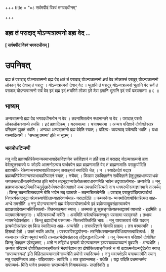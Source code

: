 +++
title = "०८ सर्वमपीदं विश्वं भगवदधीनम्"

+++


## ब्रह्म तं परादाद् योऽन्यत्रात्मनो ब्रह्म वेद ..

**\[ सर्वमपीदं विश्वं भगवदधीनम् \]**

# **उपनिषत्**

ब्रह्म तं परादाद् योऽन्यत्रात्मनो ब्रह्म वेद क्षत्रं तं परादाद् योऽन्यत्रात्मनो क्षत्रं वेद लोकास्तं परादुर् योऽन्यत्रात्मनो लोकान् वेद देवास् तं परादुः । योऽन्यत्रात्मनो देवान् वेद । भूतानि तं परादुर् योऽन्यत्रात्मनो भूतानि वेद सर्वं तं परादाद् योऽन्यत्रात्मनो सर्वं वेद इदं ब्रह्म इदं क्षत्रमिमे लोका इमे देवा इमानि भूतानि इदं सर्वं यदयमात्मा ॥ ६ ॥

## भाष्यम्

अन्यत्रात्मनो ब्रह्म वेद भगवदधीनत्वेन न वेद । तदनाश्रितत्वेन स्थानान्तरे च वेद । परादात् परतो लोकालोकस्यान्धे तमसि । इदं ब्रह्मादिकम् । यदयमात्मा । यत्रायमात्मा । अन्यत्र परिज्ञाने दोषोक्तेस्तत्र परिज्ञानं ह्युक्तं भवति । अन्यथा अन्यदात्मनो ब्रह्म वेदेति स्यात् । यदित्य- व्ययत्वाद् यत्रेत्यपि भवति । यथा यस्मादित्यर्थे । 'सप्तसु प्रथमा' इति च सूत्रम् ।

### **भावबोधटिप्पणी**

ननु यदि ब्रह्मव्यतिरेकेणान्यस्याभावादेकविज्ञानेन सर्वविज्ञानं न तर्हि ब्रह्म तं परादाद् योऽन्यत्रात्मनो ब्रह्म वेदेत्युत्तरवाक्ये यः कोऽपि आत्मनोऽन्यत्र पार्थक्येन ब्रह्म ब्राह्मणजातिं वेद तं ब्राह्मणजातिः पराकुर्यादिति ब्रह्मव्यति- रेकेणान्यस्याभावप्रतिपादनम् असङ्गतं स्यादिति चेत् । न । स्यादेतदेवं यद्यत्र ब्रह्मव्यतिरेकेणान्यस्याभावप्रतिपादनं स्यात् । नचैवम् । किन्नाम एकविज्ञानेन सर्वविज्ञाने हेतुभूतप्राधान्यसाधकं जगतस्तदधीनत्वमेवोच्यत इति भावेन तदनूद्यान्यत्रेत्येतत्सावधारणमिति भावेन तद्व्यावर्त्यमाह- अन्यत्रेति ॥ ननु ब्राह्मणजात्याद्यभिमानिचतुर्मुखादेर्भगवदधीनत्वाज्ञाने कथं तमःप्राप्तिरित्यतो नात्र भगवदधीनत्वाज्ञानमात्रे तात्पर्यम् । किन्तु तदनाश्रितत्वज्ञाने चेति भावेन तद् व्याचष्टे – तदनाश्रितत्वेनेति ॥
परादात् पराकुर्यादित्यल्पार्थत्वं निवारयंस्तदनूद्य परेत्यस्यापेक्षिताध्याहारेणार्थमाह- परादादिति ॥ कथमनेना- प्यनर्थातिशयोक्तिरित्यत आह- अन्धे तमसीति ॥ ननु योऽन्यत्रात्मनो ब्रह्म वेदेत्यस्योक्तार्थत्वे इदं ब्रह्मेत्याद्युपसंहारवाक्येन ब्रह्मक्षत्रादेरात्मानतिरिक्तत्वो- क्तिरसङ्गता स्यात् । अस्माकं तु सुसङ्गतेत्यतस्तद्वाक्यं व्याचष्टे - इदमिति ॥ यदयमात्मेत्यनुवादः । यदित्यस्यार्थो यत्रेति । अयमिति यत्रेत्यधिकरणभूतः परमात्मा परामृश्यते । तथाच नायमभेदोपसंहारः । किन्तु ब्रह्मादीनां परमात्मा- श्रितत्त्वोक्तिरिति भावः । ननु यश्वासावयं चेति यदयम् इत्यभेदोपसंहार एव किन्न स्यादित्यत आह- अन्यत्रेति । तत्रापरिज्ञाने चेत्यपि ग्राह्यम् । तत्र परमात्मनि । हिशब्दो हेतौ । उक्तं भवति अर्थात् । परस्परविरुद्धयोरन्य- तरनिषेधस्यान्यतरविधिव्याप्तत्वादित्यर्थः । हि यस्मात्तत्र परिज्ञानमुक्तं भवति तस्मान्नाभेदोपसंहारस् तद्विरुद्धत्वादित्यर्थः । ननु नेयमन्यत्र परिज्ञाने दोषोक्तिः किन्तु भेदज्ञान एवेत्युक्तम् । अतो न तद्विरोध इत्यतो योऽन्यत्रात्मन इत्यस्यापव्याख्यानं दूषयति - अन्यथेति । अन्यत्र परिज्ञाने दोषोक्तित्वानङ्गीकारे भेदपरिज्ञान एव दोषोक्तित्वाङ्गीकारे च यो ब्रह्मात्मनोऽन्यद्वेदेत्येव स्यात् ‘सप्तम्यास्त्रल्' इति विहितप्रत्ययान्तत्वेनान्यत्रेति प्रयोगो स्यादित्यर्थः । ननु भवत्पक्षेऽपि यत्रायमात्मेति स्यान् नतु यदयमित्यत आह- यदित्यव्यय- त्वादिति ॥ तत्र दृष्टान्तमाह - यथेति । यद्वा यदिति प्रथमान्तमेव सप्तम्यर्थ- मिति भावेन प्रथमायाः सप्तम्यर्थत्वे नियामकमाह- सप्तस्विति ॥

